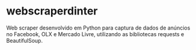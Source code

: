 # webscraperdinter
Web scraper desenvolvido em Python para captura de dados de anúncios no Facebook, OLX e Mercado Livre, utilizando as bibliotecas requests e BeautifulSoup.
